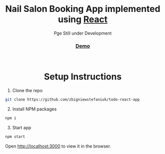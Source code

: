 <br />
<h1 align="center">Nail Salon Booking App implemented using <a href="https://reactjs.org/">React</a></h1>

<p align="center">Pge Still under Development </p>

<h3 align="center"><a href="https://nailsbyjoanna.netlify.app/">Demo</a></h3>
<br />
<h1 align="center">Setup Instructions</h1>

1. Clone the repo

```sh
git clone https://github.com/zbigniewstefaniuk/todo-react-app
```

2. Install NPM packages

```sh
npm i
```

3. Start app

```sh
npm start
```

Open [http://localhost:3000](http://localhost:3000) to view it in the browser.
